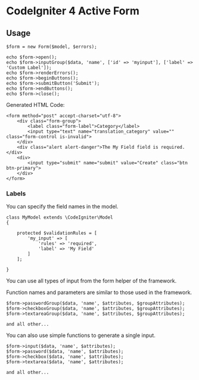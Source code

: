 # CodeIgniter 4 Active Form

## Usage

```
$form = new Form($model, $errors);

echo $form->open();
echo $form->inputGroup($data, 'name', ['id' => 'myinput'], ['label' => 'Custom Label']);
echo $form->renderErrors();
echo $form->beginButtons();
echo $form->submitButton('Submit');
echo $form->endButtons();
echo $form->close();

```

Generated HTML Code:

```
<form method="post" accept-charset="utf-8">
    <div class="form-group">
        <label class="form-label">Category</label>
        <input type="text" name="translation_category" value="" class="form-control is-invalid">
    </div>
    <div class="alert alert-danger">The My Field field is required.</div>
    <div>
        <input type="submit" name="submit" value="Create" class="btn btn-primary">
    </div>
</form>
```

### Labels

You can specify the field names in the model.

```
class MyModel extends \CodeIgniter\Model
{
    
    protected $validationRules = [
        'my_input' => [
            'rules' => 'required',
            'label' => 'My Field'
        ]
    ];

}

```


You can use all types of input from the form helper of the framework.

Function names and parameters are similar to those used in the framework.

```
$form->passwordGroup($data, 'name', $attributes, $groupAttributes);
$form->checkboxGroup($data, 'name', $attributes, $groupAttributes);
$form->textareaGroup($data, 'name', $attributes, $groupAttributes);

and all other...
```

You can also use simple functions to generate a single input.

```
$form->input($data, 'name', $attributes);
$form->password($data, 'name', $attributes);
$form->checkbox($data, 'name', $attributes);
$form->textarea($data, 'name', $attributes);

and all other...
```
